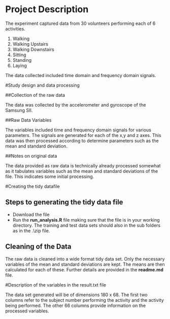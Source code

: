 # Project Description

The experiment captured data from 30 volunteers performing each of 6 activities. 

1. Walking  
2. Walking Upstairs   
3. Walking Downstairs    
4. Sitting   
5. Standing  
6. Laying

The data collected included time domain and frequency domain signals.

#Study design and data processing

##Collection of the raw data

The data was collected by the accelerometer and gyroscope of the Samsung SII. 

##Raw Data Variables

The variables included time and frequency domain signals for various parameters. The signals are generated for each of the x,y and z axes. This data was then processed according to determine parameters such as the mean and standard deviation.

##Notes on original data

The data provided as raw data is technically already processed somewhat as it tabulates variables such as the mean and standard deviations of the file. This indicates some initial processing.

#Creating the tidy datafile

## Steps to generating the tidy data file

* Download the file
* Run the **run_analysis.R** file making sure that the file is in your working directory. The training and test data sets should also in the sub folders as in the \.\zip file.

## Cleaning of the Data

The raw data is cleaned into a wide format tidy data set. Only the necessary variables of the mean and standard deviations are kept. The means are then calculated for each of these. Further details are provided in the **readme.md** file.

#Description of the variables in the result.txt file

The data set generated will be of dimensions 180 x 68. The first two columns refer to the subject number performing the activity and the activity being performed. The other 66 columns provide information on the processed variables.





